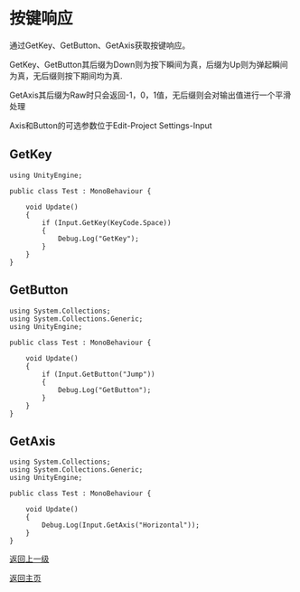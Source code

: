 # 按键响应
通过GetKey、GetButton、GetAxis获取按键响应。

GetKey、GetButton其后缀为Down则为按下瞬间为真，后缀为Up则为弹起瞬间为真，无后缀则按下期间均为真.

GetAxis其后缀为Raw时只会返回-1，0，1值，无后缀则会对输出值进行一个平滑处理

Axis和Button的可选参数位于Edit-Project Settings-Input
## GetKey
```
using UnityEngine;

public class Test : MonoBehaviour {

    void Update()
    {
        if (Input.GetKey(KeyCode.Space))
        {
            Debug.Log("GetKey");
        }
    }
}
```
## GetButton
```
using System.Collections;
using System.Collections.Generic;
using UnityEngine;

public class Test : MonoBehaviour {

    void Update()
    {
        if (Input.GetButton("Jump"))
        {
            Debug.Log("GetButton");
        }
    }
}
```
## GetAxis
```
using System.Collections;
using System.Collections.Generic;
using UnityEngine;

public class Test : MonoBehaviour {

    void Update()
    {
        Debug.Log(Input.GetAxis("Horizontal"));
    }
}
```

[返回上一级](/Scripting/Beginner-Gameplay-Scripting.md)

[返回主页](/README.md)
